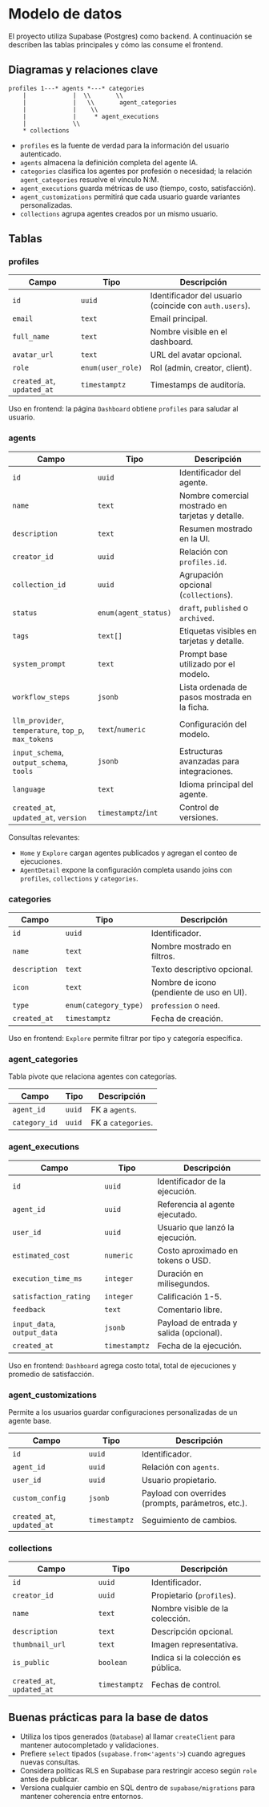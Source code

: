 # Modelo de datos

El proyecto utiliza Supabase (Postgres) como backend. A continuación se describen las tablas principales y cómo las consume el frontend.

## Diagramas y relaciones clave

```
profiles 1---* agents *---* categories
    |             |  \\       \\
    |             |   \\       agent_categories
    |             |    \\
    |             |     * agent_executions
    |             \\
    * collections
```

- `profiles` es la fuente de verdad para la información del usuario autenticado.
- `agents` almacena la definición completa del agente IA.
- `categories` clasifica los agentes por profesión o necesidad; la relación `agent_categories` resuelve el vínculo N:M.
- `agent_executions` guarda métricas de uso (tiempo, costo, satisfacción).
- `agent_customizations` permitirá que cada usuario guarde variantes personalizadas.
- `collections` agrupa agentes creados por un mismo usuario.

## Tablas

### profiles
| Campo | Tipo | Descripción |
| --- | --- | --- |
| `id` | `uuid` | Identificador del usuario (coincide con `auth.users`). |
| `email` | `text` | Email principal. |
| `full_name` | `text` | Nombre visible en el dashboard. |
| `avatar_url` | `text` | URL del avatar opcional. |
| `role` | `enum(user_role)` | Rol (admin, creator, client). |
| `created_at`, `updated_at` | `timestamptz` | Timestamps de auditoría. |

Uso en frontend: la página `Dashboard` obtiene `profiles` para saludar al usuario.

### agents
| Campo | Tipo | Descripción |
| --- | --- | --- |
| `id` | `uuid` | Identificador del agente. |
| `name` | `text` | Nombre comercial mostrado en tarjetas y detalle. |
| `description` | `text` | Resumen mostrado en la UI. |
| `creator_id` | `uuid` | Relación con `profiles.id`. |
| `collection_id` | `uuid` | Agrupación opcional (`collections`). |
| `status` | `enum(agent_status)` | `draft`, `published` o `archived`. |
| `tags` | `text[]` | Etiquetas visibles en tarjetas y detalle. |
| `system_prompt` | `text` | Prompt base utilizado por el modelo. |
| `workflow_steps` | `jsonb` | Lista ordenada de pasos mostrada en la ficha. |
| `llm_provider`, `temperature`, `top_p`, `max_tokens` | `text`/`numeric` | Configuración del modelo. |
| `input_schema`, `output_schema`, `tools` | `jsonb` | Estructuras avanzadas para integraciones. |
| `language` | `text` | Idioma principal del agente. |
| `created_at`, `updated_at`, `version` | `timestamptz`/`int` | Control de versiones. |

Consultas relevantes:
- `Home` y `Explore` cargan agentes publicados y agregan el conteo de ejecuciones.
- `AgentDetail` expone la configuración completa usando joins con `profiles`, `collections` y `categories`.

### categories
| Campo | Tipo | Descripción |
| --- | --- | --- |
| `id` | `uuid` | Identificador. |
| `name` | `text` | Nombre mostrado en filtros. |
| `description` | `text` | Texto descriptivo opcional. |
| `icon` | `text` | Nombre de icono (pendiente de uso en UI). |
| `type` | `enum(category_type)` | `profession` o `need`. |
| `created_at` | `timestamptz` | Fecha de creación. |

Uso en frontend: `Explore` permite filtrar por tipo y categoría específica.

### agent_categories
Tabla pivote que relaciona agentes con categorías.

| Campo | Tipo | Descripción |
| --- | --- | --- |
| `agent_id` | `uuid` | FK a `agents`. |
| `category_id` | `uuid` | FK a `categories`. |

### agent_executions
| Campo | Tipo | Descripción |
| --- | --- | --- |
| `id` | `uuid` | Identificador de la ejecución. |
| `agent_id` | `uuid` | Referencia al agente ejecutado. |
| `user_id` | `uuid` | Usuario que lanzó la ejecución. |
| `estimated_cost` | `numeric` | Costo aproximado en tokens o USD. |
| `execution_time_ms` | `integer` | Duración en milisegundos. |
| `satisfaction_rating` | `integer` | Calificación 1-5. |
| `feedback` | `text` | Comentario libre. |
| `input_data`, `output_data` | `jsonb` | Payload de entrada y salida (opcional). |
| `created_at` | `timestamptz` | Fecha de la ejecución. |

Uso en frontend: `Dashboard` agrega costo total, total de ejecuciones y promedio de satisfacción.

### agent_customizations
Permite a los usuarios guardar configuraciones personalizadas de un agente base.

| Campo | Tipo | Descripción |
| --- | --- | --- |
| `id` | `uuid` | Identificador. |
| `agent_id` | `uuid` | Relación con `agents`. |
| `user_id` | `uuid` | Usuario propietario. |
| `custom_config` | `jsonb` | Payload con overrides (prompts, parámetros, etc.). |
| `created_at`, `updated_at` | `timestamptz` | Seguimiento de cambios. |

### collections
| Campo | Tipo | Descripción |
| --- | --- | --- |
| `id` | `uuid` | Identificador. |
| `creator_id` | `uuid` | Propietario (`profiles`). |
| `name` | `text` | Nombre visible de la colección. |
| `description` | `text` | Descripción opcional. |
| `thumbnail_url` | `text` | Imagen representativa. |
| `is_public` | `boolean` | Indica si la colección es pública. |
| `created_at`, `updated_at` | `timestamptz` | Fechas de control. |

## Buenas prácticas para la base de datos
- Utiliza los tipos generados (`Database`) al llamar `createClient` para mantener autocompletado y validaciones.
- Prefiere `select` tipados (`supabase.from<'agents'>`) cuando agregues nuevas consultas.
- Considera políticas RLS en Supabase para restringir acceso según `role` antes de publicar.
- Versiona cualquier cambio en SQL dentro de `supabase/migrations` para mantener coherencia entre entornos.
